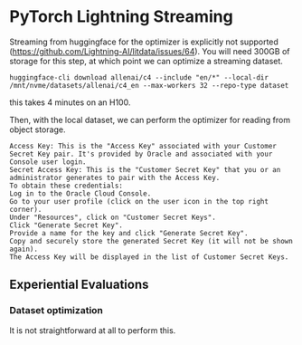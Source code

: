 # PyTorch Lightning Streaming

Streaming from huggingface for the optimizer is explicitly not supported (https://github.com/Lightning-AI/litdata/issues/64). You will need 300GB of storage for this step, at which point we can optimize a streaming dataset.
```
huggingface-cli download allenai/c4 --include "en/*" --local-dir /mnt/nvme/datasets/allenai/c4_en --max-workers 32 --repo-type dataset
```
this takes 4 minutes on an H100.

Then, with the local dataset, we can perform the optimizer for reading from object storage.




```
Access Key: This is the "Access Key" associated with your Customer Secret Key pair. It's provided by Oracle and associated with your Console user login.
Secret Access Key: This is the "Customer Secret Key" that you or an administrator generates to pair with the Access Key.
To obtain these credentials:
Log in to the Oracle Cloud Console.
Go to your user profile (click on the user icon in the top right corner).
Under "Resources", click on "Customer Secret Keys".
Click "Generate Secret Key".
Provide a name for the key and click "Generate Secret Key".
Copy and securely store the generated Secret Key (it will not be shown again).
The Access Key will be displayed in the list of Customer Secret Keys.
```

## Experiential Evaluations

### Dataset optimization
It is not straightforward at all to perform this.